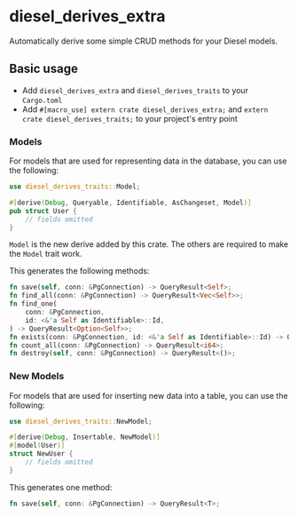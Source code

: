 # diesel_derives_extra

Automatically derive some simple CRUD methods for your Diesel models.

## Basic usage

- Add `diesel_derives_extra` and `diesel_derives_traits` to your `Cargo.toml`
- Add `#[macro_use] extern crate diesel_derives_extra;` and `extern crate diesel_derives_traits;` to your project's entry point

### Models

For models that are used for representing data in the database, you can use the following:

```rust
use diesel_derives_traits::Model;

#[derive(Debug, Queryable, Identifiable, AsChangeset, Model)]
pub struct User {
    // fields omitted
}
```

`Model` is the new derive added by this crate. The others are required to make the `Model` trait work.

This generates the following methods:

```rust
fn save(self, conn: &PgConnection) -> QueryResult<Self>;
fn find_all(conn: &PgConnection) -> QueryResult<Vec<Self>>;
fn find_one(
    conn: &PgConnection,
    id: <&'a Self as Identifiable>::Id,
) -> QueryResult<Option<Self>>;
fn exists(conn: &PgConnection, id: <&'a Self as Identifiable>::Id) -> QueryResult<bool>;
fn count_all(conn: &PgConnection) -> QueryResult<i64>;
fn destroy(self, conn: &PgConnection) -> QueryResult<()>;
``` 

### New Models

For models that are used for inserting new data into a table, you can use the following:

```rust
use diesel_derives_traits::NewModel;

#[derive(Debug, Insertable, NewModel)]
#[model(User)]
struct NewUser {
    // fields omitted
}
```

This generates one method:

```rust
fn save(self, conn: &PgConnection) -> QueryResult<T>;
```
